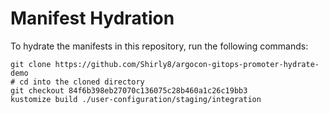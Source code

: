 # Manifest Hydration

To hydrate the manifests in this repository, run the following commands:

```shell
git clone https://github.com/Shirly8/argocon-gitops-promoter-hydrate-demo
# cd into the cloned directory
git checkout 84f6b398eb27070c136075c28b460a1c26c19bb3
kustomize build ./user-configuration/staging/integration
```
